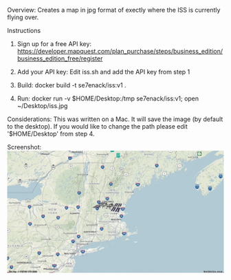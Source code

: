 Overview:
Creates a map in jpg format of exectly where the ISS is currently flying over.


Instructions

1. Sign up for a free API key:
https://developer.mapquest.com/plan_purchase/steps/business_edition/business_edition_free/register

2. Add your API key:
Edit iss.sh and add the API key from step 1


3. Build:
docker build -t se7enack/iss:v1 .


4. Run:
docker run  -v $HOME/Desktop:/tmp se7enack/iss:v1; open ~/Desktop/iss.jpg


Considerations:
This was written on a Mac. It will save the image (by default to the desktop). If you would like to change the path please edit '$HOME/Desktop' from step 4.


Screenshot:
![Alt text](https://github.com/se7enack/international-space-station-map/blob/master/issexample.jpg?raw=true "International Space Station Map")
